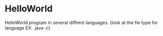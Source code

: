 # HelloWorld
HelloWorld program in several diffrent languages. (look at the fie type for language EX: .java .c)
